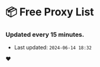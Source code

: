 # :package: Free Proxy List
### Updated every 15 minutes.

- Last updated: `2024-06-14 18:32`

:heart:
